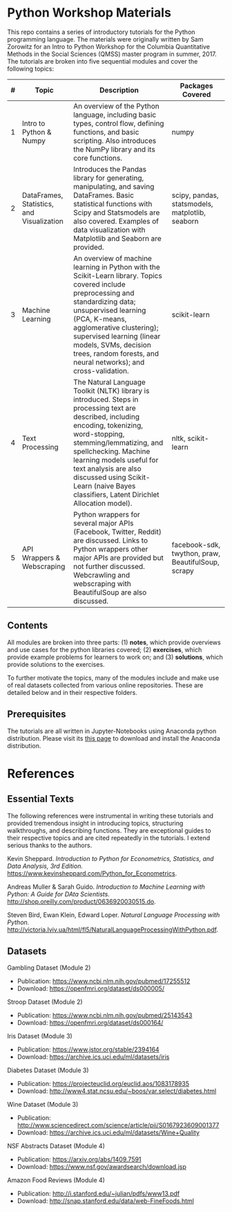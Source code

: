 # Python Workshop Materials
This repo contains a series of introductory tutorials for the Python programming language. The materials were originally written by Sam Zorowitz for an Intro to Python Workshop for the Columbia Quantitative Methods in the Social Sciences (QMSS) master program in summer, 2017. The tutorials are broken into five sequential modules and cover the following topics:

| # | Topic                                     | Description                                                                                                                                                                                                                                                                                                                                     | Packages Covered                                   |
|---|-------------------------------------------|-------------------------------------------------------------------------------------------------------------------------------------------------------------------------------------------------------------------------------------------------------------------------------------------------------------------------------------------------|----------------------------------------------------|
| 1 | Intro to Python & Numpy                   | An overview of the Python language, including basic types, control flow, defining functions, and basic scripting. Also introduces the NumPy library and its core functions.                                                                                                                                                                     | numpy                                              |
| 2 | DataFrames, Statistics, and Visualization | Introduces the Pandas library for generating, manipulating, and saving DataFrames. Basic statistical functions with Scipy and Statsmodels are also covered. Examples of data visualization with Matplotlib and Seaborn are provided.                                                                                                            | scipy, pandas, statsmodels, matplotlib, seaborn    |
| 3 | Machine Learning                          | An overview of machine learning in Python with the Scikit-Learn library. Topics covered include preprocessing and standardizing data; unsupervised learning (PCA, K-means, agglomerative clustering); supervised learning (linear models, SVMs, decision trees, random forests, and neural networks); and cross-validation.                     | scikit-learn                                       |
| 4 | Text Processing                           | The Natural Language Toolkit (NLTK) library is introduced. Steps in processing text are described, including encoding, tokenizing, word-stopping, stemming/lemmatizing, and spellchecking. Machine learning models useful for text analysis are also discussed using Scikit-Learn (naive Bayes classifiers, Latent Dirichlet Allocation model). | nltk, scikit-learn                                 |
| 5 | API Wrappers & Webscraping                | Python wrappers for several major APIs (Facebook, Twitter, Reddit) are discussed. Links to Python wrappers other major APIs are provided but not further discussed. Webcrawling and webscraping with BeautifulSoup are also discussed.                                                                                                          | facebook-sdk, twython, praw, BeautifulSoup, scrapy |

## Contents
All modules are broken into three parts: (1) **notes**, which provide overviews and use cases for the python libraries covered; (2) **exercises**, which provide example problems for learners to work on; and (3) **solutions**, which provide solutions to the exercises.

To further motivate the topics, many of the modules include and make use of real datasets collected from various online repositories. These are detailed below and in their respective folders. 

## Prerequisites
The tutorials are all written in Jupyter-Notebooks using Anaconda python distribution. Please visit its [this page](https://www.continuum.io/downloads) to download and install the Anaconda distribution. 

# References
## Essential Texts
The following references were instrumental in writing these tutorials and provided tremendous insight in introducing topics, structuring walkthroughs, and describing functions. They are exceptional guides to their respective topics and are cited repeatedly in the tutorials. I extend serious thanks to the authors.

Kevin Sheppard. *Introduction to Python for Econometrics, Statistics, and Data Analysis, 3rd Edition.* https://www.kevinsheppard.com/Python_for_Econometrics.

Andreas Muller & Sarah Guido. *Introduction to Machine Learning with Python: A Guide for DAta Scientists.* http://shop.oreilly.com/product/0636920030515.do.

Steven Bird, Ewan Klein, Edward Loper. *Natural Language Processing with Python.* http://victoria.lviv.ua/html/fl5/NaturalLanguageProcessingWithPython.pdf. 

## Datasets
Gambling Dataset (Module 2)
* Publication: https://www.ncbi.nlm.nih.gov/pubmed/17255512
* Download: https://openfmri.org/dataset/ds000005/

Stroop Dataset (Module 2)
* Publication: https://www.ncbi.nlm.nih.gov/pubmed/25143543
* Download: https://openfmri.org/dataset/ds000164/

Iris Dataset (Module 3)
* Publication: https://www.jstor.org/stable/2394164
* Download: https://archive.ics.uci.edu/ml/datasets/iris

Diabetes Dataset (Module 3)
* Publication: https://projecteuclid.org/euclid.aos/1083178935
* Download: http://www4.stat.ncsu.edu/~boos/var.select/diabetes.html

Wine Dataset (Module 3)
* Publication: http://www.sciencedirect.com/science/article/pii/S0167923609001377
* Download: https://archive.ics.uci.edu/ml/datasets/Wine+Quality

NSF Abstracts Dataset (Module 4)
* Publication: https://arxiv.org/abs/1409.7591
* Download: https://www.nsf.gov/awardsearch/download.jsp

Amazon Food Reviews (Module 4)
* Publication: http://i.stanford.edu/~julian/pdfs/www13.pdf
* Download: http://snap.stanford.edu/data/web-FineFoods.html
